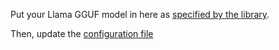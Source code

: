 Put your Llama GGUF model in here as [specified by the library](https://github.com/ggml-org/llama.cpp#:~:text=llama.cpp%20requires,%239669).

Then, update the [configuration file](../src/config)
